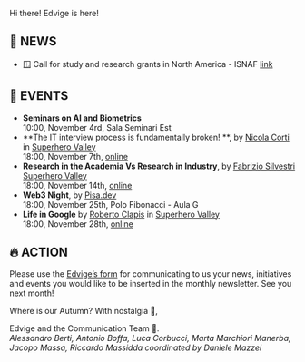 Hi there! Edvige is here!

## 📰 NEWS

- 🪟 Call for study and research grants in North America - ISNAF [link](https://www.unipi.it/index.php/studiare-all-estero/item/24049-bando-isnaf)

## 📆 EVENTS

- **Seminars on AI and Biometrics**<br/>
  10:00, November 4rd, Sala Seminari Est
- **The IT interview process is fundamentally broken! **, by [Nicola Corti]([https://www.linkedin.com/in/adamherout/](https://www.linkedin.com/in/cortinico/)) in [Superhero Valley](https://superherovalley.fun/)<br/>
  18:00, November 7th, [online](https://teams.microsoft.com/l/meetup-join/19%3ameeting_YjMzNmRhYjMtYzk4Ny00MmI3LThhMjQtYmY3ODk4OTI4ZTc4%40thread.v2/0?context=%7b%22Tid%22%3a%22c7456b31-a220-47f5-be52-473828670aa1%22%2c%22Oid%22%3a%2245ae8565-02c2-4b3b-bf78-7b9278f7fdb8%22%7d)
- **Research in the Academia Vs Research in Industry**, by [Fabrizio Silvestri](https://www.linkedin.com/search/results/all/?heroEntityKey=urn%3Ali%3Afsd_profile%3AACoAAAAuxbMBWbCLmGf2cGg8raSW4cVTcOFWFvc&keywords=fabrizio%20silvestri&origin=RICH_QUERY_SUGGESTION&position=0&searchId=d9de9a40-ca85-4bc8-a409-e4a46eb4d939&sid=8Ea) [Superhero Valley](https://superherovalley.fun/)<br/>
  18:00, November 14th, [online](https://teams.microsoft.com/l/meetup-join/19%3ameeting_NDMyMTc2M2QtNzlhYS00YzdiLThjZjEtNjgwMjFlMGRmYjY4%40thread.v2/0?context=%7b%22Tid%22%3a%22c7456b31-a220-47f5-be52-473828670aa1%22%2c%22Oid%22%3a%2245ae8565-02c2-4b3b-bf78-7b9278f7fdb8%22%7d)
- **Web3 Night**, by [Pisa.dev](https://pisa.dev/)<br/>
  18:00, November 25th, Polo Fibonacci - Aula G
- **Life in Google** by [Roberto Clapis](https://www.linkedin.com/in/roberto-clapis-943001111/) in [Superhero Valley](https://superherovalley.fun/)<br/>
  18:00, November 28th, [online](https://teams.microsoft.com/l/meetup-join/19%3ameeting_NDE5Y2M0YTctN2I3MC00MDUyLTk5NGQtMGEwZjUzNDEwYjRh%40thread.v2/0?context=%7b%22Tid%22%3a%22c7456b31-a220-47f5-be52-473828670aa1%22%2c%22Oid%22%3a%22905363c2-80f1-4db8-aca1-decfd5a6e038%22%7d)

## 🔥 ACTION

Please use the [Edvige’s form](https://forms.gle/QjRuQ12iqabMtU2F8) for communicating to us your news, initiatives and events you would like to be inserted in the monthly newsletter.
See you next month! 

Where is our Autumn? With nostalgia 🍁,  

Edvige and the Communication Team 🦉.<br/>
*Alessandro Berti, Antonio Boffa, Luca Corbucci, Marta Marchiori Manerba, Jacopo Massa, Riccardo Massidda coordinated by Daniele Mazzei*
